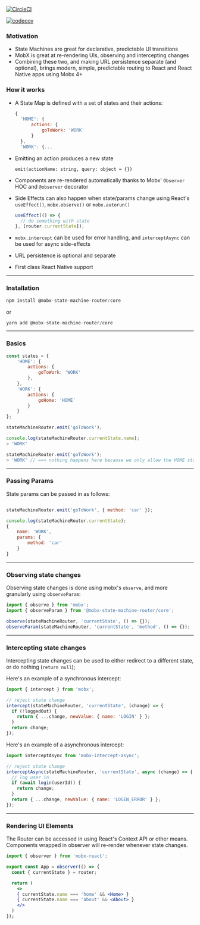 [![CircleCI](https://circleci.com/gh/anzorb/mobx-state-machine-router.svg?style=svg)](https://circleci.com/gh/anzorb/mobx-state-machine-router)

[![codecov](https://codecov.io/gh/anzorb/mobx-state-machine-router/branch/master/graph/badge.svg)](https://codecov.io/gh/anzorb/mobx-state-machine-router)

### Motivation

- State Machines are great for declarative, predictable UI transitions
- MobX is great at re-rendering UIs, observing and intercepting changes
- Combining these two, and making URL persistence separate (and optional), brings modern, simple, predictable routing to React and React Native apps using Mobx 4+

### How it works

- A State Map is defined with a set of states and their actions:
  ```js
  {
    'HOME': {
        actions: {
            goToWork: 'WORK'
        }
    },
    'WORK': {...
  ```
- Emitting an action produces a new state
  ```
  emit(actionName: string, query: object = {})
  ```
- Components are re-rendered automatically thanks to Mobx' `Observer` HOC and `@observer` decorator
- Side Effects can also happen when state/params change using React's `useEffect()`, `mobx.observe()` or `mobx.autorun()`

  ```js
  useEffect(() => {
    // do something with state
  }, [router.currentState]);
  ```

- `mobx.intercept` can be used for error handling, and `interceptAsync` can be used for async side-effects
- URL persistence is optional and separate
- First class React Native support

---

### Installation

```js
npm install @mobx-state-machine-router/core
```

or

```js
yarn add @mobx-state-machine-router/core
```

---

### Basics

```js
const states = {
    'HOME': {
        actions: {
            goToWork: 'WORK'
        },
    },
    'WORK': {
        actions: {
            goHome: 'HOME'
        }
    }
};

stateMachineRouter.emit('goToWork');

console.log(stateMachineRouter.currentState.name);
> 'WORK'

stateMachineRouter.emit('goToWork');
> 'WORK' // ==> nothing happens here because we only allow the HOME state to emit the "goToWork" action
```

---

### Passing Params

State params can be passed in as follows:

```js

stateMachineRouter.emit('goToWork', { method: 'car' });

console.log(stateMachineRouter.currentState);
{
    name: 'WORK',
    params: {
        method: 'car'
    }
}
```

---

### Observing state changes

Observing state changes is done using mobx's `observe`, and more granularly using `observeParam`:

```js
import { observe } from 'mobx';
import { observeParam } from '@mobx-state-machine-router/core';

observe(stateMachineRouter, 'currentState', () => {});
observeParam(stateMachineRouter, 'currentState', 'method', () => {});
```

---

### Intercepting state changes

Intercepting state changes can be used to either redirect to a different state, or do nothing (`return null`);

Here's an example of a synchronous intercept:

```js
import { intercept } from 'mobx';

// reject state change
intercept(stateMachineRouter, 'currentState', (change) => {
  if (!loggedOut) {
    return { ...change, newValue: { name: 'LOGIN' } };
  }
  return change;
});
```

Here's an example of a asynchronous intercept:

```js
import interceptAsync from 'mobx-intercept-async';

// reject state change
interceptAsync(stateMachineRouter, 'currentState', async (change) => {
  // log user in
  if (await login(userId)) {
    return change;
  }
  return { ...change, newValue: { name: 'LOGIN_ERROR' } };
});
```

---

### Rendering UI Elements

The Router can be accessed in using React's Context API or other means. Components wrapped in observer will re-render whenever state changes.

```jsx
import { observer } from 'mobx-react';

export const App = observer(() => {
  const { currentState } = router;

  return (
    <>
    { currentState.name === 'home' && <Home> }
    { currentState.name === 'about' && <About> }
    </>
  )
});
```
